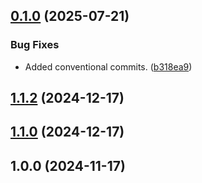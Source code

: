 ## [0.1.0](https://github.com/tearoom1/uniform-spam-words/compare/v1.1.2...v0.1.0) (2025-07-21)


### Bug Fixes

* Added conventional commits. ([b318ea9](https://github.com/tearoom1/uniform-spam-words/commit/b318ea95b7419776cce5191b9e4c41d6b2cc73fb))

## [1.1.2](https://github.com/tearoom1/uniform-spam-words/compare/v1.1.1...v1.1.2) (2024-12-17)

## [1.1.0](https://github.com/tearoom1/uniform-spam-words/compare/v1.0.0...v1.1.0) (2024-12-17)

## 1.0.0 (2024-11-17)


